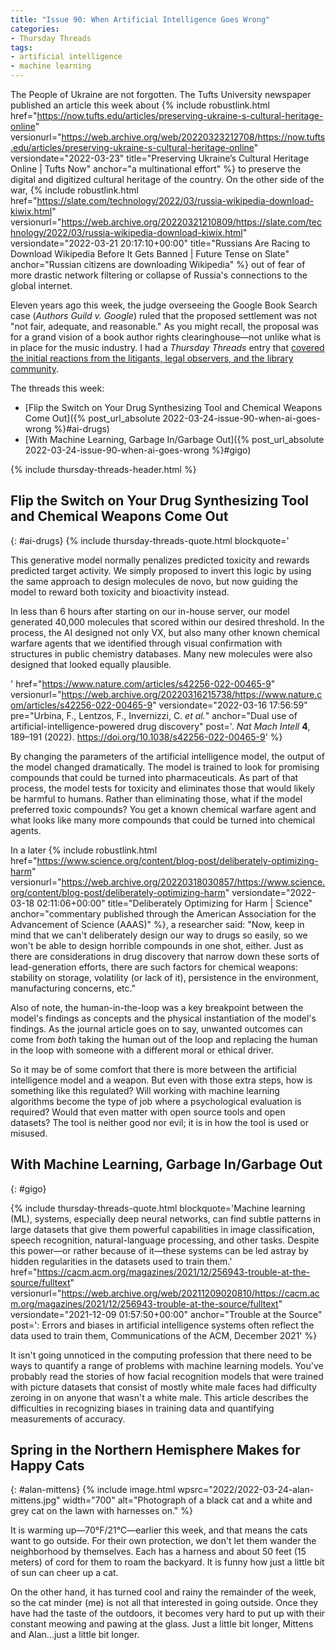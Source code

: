 ```yaml
---
title: "Issue 90: When Artificial Intelligence Goes Wrong"
categories:
- Thursday Threads
tags:
- artificial intelligence
- machine learning
---
```


The People of Ukraine are not forgotten. 
The Tufts University newspaper published an article this week about {% include robustlink.html href="https://now.tufts.edu/articles/preserving-ukraine-s-cultural-heritage-online" versionurl="https://web.archive.org/web/20220323212708/https://now.tufts.edu/articles/preserving-ukraine-s-cultural-heritage-online" versiondate="2022-03-23" title="Preserving Ukraine’s Cultural Heritage Online | Tufts Now" anchor="a multinational effort" %} to preserve the digital and digitized cultural heritage of the country. 
On the other side of the war, {% include robustlink.html href="https://slate.com/technology/2022/03/russia-wikipedia-download-kiwix.html" versionurl="https://web.archive.org/20220321210809/https://slate.com/technology/2022/03/russia-wikipedia-download-kiwix.html" versiondate="2022-03-21 20:17:10+00:00" title="Russians Are Racing to Download Wikipedia Before It Gets Banned | Future Tense on Slate" anchor="Russian citizens are downloading Wikipedia" %} out of fear of more drastic network filtering or collapse of Russia's connections to the global internet. 

Eleven years ago this week, the judge overseeing the Google Book Search case (_Authors Guild v. Google_) ruled that the proposed settlement was not "not fair, adequate, and reasonable." 
As you might recall, the proposal was for a grand vision of a book author rights clearinghouse—not unlike what is in place for the music industry. 
I had a _Thursday Threads_ entry that [covered the initial reactions from the litigants, legal observers, and the library community](https://dltj.org/article/thursday-threads-2011w12/#p2747-gbs). 


The threads this week:

* [Flip the Switch on Your Drug Synthesizing Tool and Chemical Weapons Come Out]({% post_url_absolute 2022-03-24-issue-90-when-ai-goes-wrong %}#ai-drugs)
* [With Machine Learning, Garbage In/Garbage Out]({% post_url_absolute 2022-03-24-issue-90-when-ai-goes-wrong %}#gigo)

{% include thursday-threads-header.html %}

## Flip the Switch on Your Drug Synthesizing Tool and Chemical Weapons Come Out
{: #ai-drugs}
{% include thursday-threads-quote.html
blockquote='<p>This generative model normally penalizes predicted toxicity and rewards predicted target activity. We simply proposed to invert this logic by using the same approach to design molecules de novo, but now guiding the model to reward both toxicity and bioactivity instead. </p><p>In less than 6 hours after starting on our in-house server, our model generated 40,000 molecules that scored within our desired threshold. In the process, the AI designed not only VX, but also many other known chemical warfare agents that we identified through visual confirmation with structures in public chemistry databases. Many new molecules were also designed that looked equally plausible.</p>'
href="https://www.nature.com/articles/s42256-022-00465-9"
versionurl="https://web.archive.org/20220316215738/https://www.nature.com/articles/s42256-022-00465-9" 
versiondate="2022-03-16 17:56:59" 
pre="Urbina, F., Lentzos, F., Invernizzi, C. <i>et al.</i>"
anchor="Dual use of artificial-intelligence-powered drug discovery"
post='. <i>Nat Mach Intell</i> <b>4</b>, 189–191 (2022). https://doi.org/10.1038/s42256-022-00465-9'
%}

By changing the parameters of the artificial intelligence model, the output of the model changed dramatically. 
The model is trained to look for promising compounds that could be turned into pharmaceuticals. 
As part of that process, the model tests for toxicity and eliminates those that would likely be harmful to humans. 
Rather than eliminating those, what if the model preferred toxic compounds? 
You get a known chemical warfare agent and what looks like many more compounds that could be turned into chemical agents. 

In a later {% include robustlink.html href="https://www.science.org/content/blog-post/deliberately-optimizing-harm" versionurl="https://web.archive.org/20220318030857/https://www.science.org/content/blog-post/deliberately-optimizing-harm" versiondate="2022-03-18 02:11:06+00:00" title="Deliberately Optimizing for Harm  | Science" anchor="commentary published through the American Association for the Advancement of Science (AAAS)" %}, a researcher said: "Now, keep in mind that we can't deliberately design our way to drugs so easily, so we won't be able to design horrible compounds in one shot, either. Just as there are considerations in drug discovery that narrow down these sorts of lead-generation efforts, there are such factors for chemical weapons: stability on storage, volatility (or lack of it), persistence in the environment, manufacturing concerns, etc." 

Also of note, the human-in-the-loop was a key breakpoint between the model's findings as concepts and the physical instantiation of the model's findings. 
As the journal article goes on to say, unwanted outcomes can come from _both_ taking the human out of the loop and replacing the human in the loop with someone with a different moral or ethical driver.

So it may be of some comfort that there is more between the artificial intelligence model and a weapon. 
But even with those extra steps, how is something like this regulated? 
Will working with machine learning algorithms become the type of job where a psychological evaluation is required? 
Would that even matter with open source tools and open datasets?
The tool is neither good nor evil; it is in how the tool is used or misused.

## With Machine Learning, Garbage In/Garbage Out
{: #gigo}

{% include thursday-threads-quote.html
blockquote='Machine learning (ML), systems, especially deep neural networks, can find subtle patterns in large datasets that give them powerful capabilities in image classification, speech recognition, natural-language processing, and other tasks. Despite this power—or rather because of it—these systems can be led astray by hidden regularities in the datasets used to train them.'
href="https://cacm.acm.org/magazines/2021/12/256943-trouble-at-the-source/fulltext"
versionurl="https://web.archive.org/web/20211209020810/https://cacm.acm.org/magazines/2021/12/256943-trouble-at-the-source/fulltext"
versiondate="2021-12-09 01:57:50+00:00"
anchor="Trouble at the Source"
post=': Errors and biases in artificial intelligence systems often reflect the data used to train them,  Communications of the ACM, December 2021'
%}

It isn't going unnoticed in the computing profession that there need to be ways to quantify a range of problems with machine learning models. 
You've probably read the stories of how facial recognition models that were trained with picture datasets that consist of mostly white male faces had difficulty zeroing in on anyone that wasn't a white male. 
This article describes the difficulties in recognizing biases in training data and quantifying measurements of accuracy.

## Spring in the Northern Hemisphere Makes for Happy Cats
{: #alan-mittens}
{% include image.html wpsrc="2022/2022-03-24-alan-mittens.jpg" width="700" alt="Photograph of a black cat and a white and grey cat on the lawn with harnesses on." %} 

It is warming up—70°F/21°C—earlier this week, and that means the cats want to go outside. 
For their own protection, we don't let them wander the neighborhood by themselves. 
Each has a harness and about 50 feet (15 meters) of cord for them to roam the backyard. 
It is funny how just a little bit of sun can cheer up a cat. 

On the other hand, it has turned cool and rainy the remainder of the week, so the cat minder (me) is not all that interested in going outside. 
Once they have had the taste of the outdoors, it becomes very hard to put up with their constant meowing and pawing at the glass. 
Just a little bit longer, Mittens and Alan...just a little bit longer.